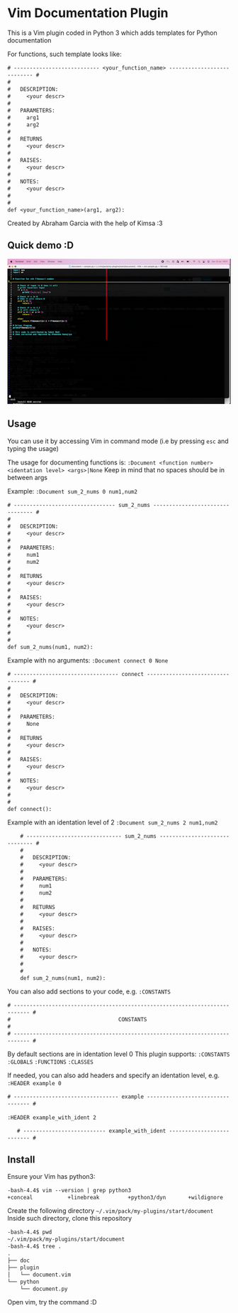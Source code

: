 # Vim Documentation Plugin
This is a Vim plugin coded in Python 3 which adds templates for Python documentation

For functions, such template looks like:
```
# --------------------------- <your_function_name> --------------------------- #
#
#   DESCRIPTION:
#     <your descr>
#
#   PARAMETERS:
#     arg1
#     arg2
#
#   RETURNS
#     <your descr>
#
#   RAISES:
#     <your descr>
#
#   NOTES:
#     <your descr>
#
#
def <your_function_name>(arg1, arg2):
```
Created by Abraham Garcia with the help of Kimsa :3

## Quick demo :D
![](https://github.com/AbrahamGarcia240/VimDocumentationPlugin/blob/master/Screen_Recording_2022-07-10_at_16_50_57.gif)



## Usage

You can use it by accessing Vim in command mode (i.e by pressing `esc` and typing the usage)

The usage for documenting functions is:
`:Document <function number> <identation level> <args>|None`
Keep in mind that no spaces should be in between args

Example:
`:Document sum_2_nums 0 num1,num2`

```
# -------------------------------- sum_2_nums -------------------------------- #
#
#   DESCRIPTION:
#     <your descr>
#
#   PARAMETERS:
#     num1
#     num2
#
#   RETURNS
#     <your descr>
#
#   RAISES:
#     <your descr>
#
#   NOTES:
#     <your descr>
#
#
def sum_2_nums(num1, num2):
```
Example with no arguments:
`:Document connect 0 None`

```
# --------------------------------- connect --------------------------------- #
#
#   DESCRIPTION:
#     <your descr>
#
#   PARAMETERS:
#     None
#
#   RETURNS
#     <your descr>
#
#   RAISES:
#     <your descr>
#
#   NOTES:
#     <your descr>
#
#
def connect():
```
Example with an identation level of 2
`:Document sum_2_nums 2 num1,num2`

```
    # ------------------------------ sum_2_nums ------------------------------ #
    #
    #   DESCRIPTION:
    #     <your descr>
    #
    #   PARAMETERS:
    #     num1
    #     num2
    #
    #   RETURNS
    #     <your descr>
    #
    #   RAISES:
    #     <your descr>
    #
    #   NOTES:
    #     <your descr>
    #
    #
    def sum_2_nums(num1, num2):
```
You can also add sections to your code, e.g.
`:CONSTANTS`
```
# --------------------------------------------------------------------------- #
#                                  CONSTANTS                                  #
# --------------------------------------------------------------------------- #
```
By default sections are in identation level 0
This plugin supports:
`:CONSTANTS`
`:GLOBALS`
`:FUNCTIONS`
`:CLASSES`

If needed, you can also add headers and specify an identation level, e.g.
`:HEADER example 0`

```
# --------------------------------- example --------------------------------- # 
```
`:HEADER example_with_ident 2`

```
   # -------------------------- example_with_ident -------------------------- #
```

## Install
Ensure your Vim has python3:
```
-bash-4.4$ vim --version | grep python3
+conceal           +linebreak         +python3/dyn       +wildignore
```

Create the following directory
`~/.vim/pack/my-plugins/start/document`
Inside such directory, clone this repository
```
-bash-4.4$ pwd
~/.vim/pack/my-plugins/start/document
-bash-4.4$ tree .
.
├── doc
├── plugin
│   └── document.vim
└── python
    └── document.py
```

Open vim, try the command :D
